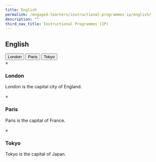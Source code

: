 ```yaml
---
title: English
permalink: /engaged-learners/instructional-programmes-ip/english/
description: ""
third_nav_title: Instructional Programmes (IP)
---
```



<h2>English</h2>

<div class="tab">
  <button id="defaultOpen" class="tablinks">London</button>
  <button class="tablinks">Paris</button>
  <button class="tablinks">Tokyo</button>
</div>

<div class="tabcontent" id="London">
  <span class="topright">×</span>
  <h3>London</h3>
  <p>London is the capital city of England.</p>
</div>

<div class="tabcontent" id="Paris">
  <span class="topright">×</span>
  <h3>Paris</h3>
  <p>Paris is the capital of France.</p> 
</div>

<div class="tabcontent" id="Tokyo">
  <span class="topright">×</span>
  <h3>Tokyo</h3>
  <p>Tokyo is the capital of Japan.</p>
</div>


   

 
